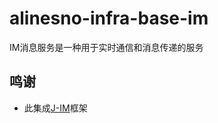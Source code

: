 # alinesno-infra-base-im
IM消息服务是一种用于实时通信和消息传递的服务

## 鸣谢

- 此集成[J-IM](https://gitee.com/xchao/j-im)框架
